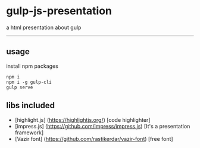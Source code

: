 # gulp-js-presentation
a html presentation about gulp

----
## usage
install npm packages

    npm i
    npm i -g gulp-cli
    gulp serve


## libs included

* [highlight.js]
(https://highlightjs.org/) [code highlighter]
* [impress.js]
(https://github.com/impress/impress.js) [It's a presentation framework]
* [Vazir font]
(https://github.com/rastikerdar/vazir-font) [free font]